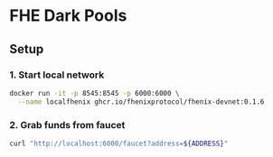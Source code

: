 # FHE Dark Pools

## Setup

### 1. Start local network

```sh
docker run -it -p 8545:8545 -p 6000:6000 \
  --name localfhenix ghcr.io/fhenixprotocol/fhenix-devnet:0.1.6
```

### 2. Grab funds from faucet

```sh
curl "http://localhost:6000/faucet?address=${ADDRESS}"
```

